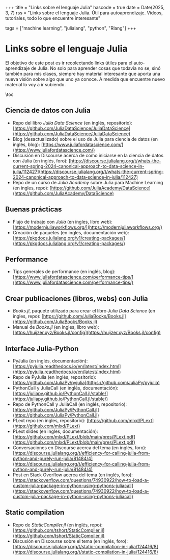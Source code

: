 +++
title = "Links sobre el lenguaje Julia"
hascode = true
date = Date(2025, 3, 7)
rss = "Links sobre el lenguaje Julia. Útil para autoaprendizaje. Videos, tutoriales, todo lo que encuentre interesante"

tags = ["machine learning", "julialang", "python", "Rlang"]
+++

# Links sobre el lenguaje Julia
El objetivo de este post es ir recolectando links útiles para el auto-aprendizaje de Julia. No solo para aprender cosas que todavía no se, sinó también para mis clases, siempre hay material interesante que aporta una nueva visión sobre algo que uno ya conoce. A medida que encuentre nuevo material lo voy a ir subiendo.

\toc


## Ciencia de datos con Julia

* Repo del libro _Julia Data Science_ (en inglés, repositorio): [https://github.com/JuliaDataScience/JuliaDataScience](https://github.com/JuliaDataScience/JuliaDataScience)
* Blog (desactualizado) sobre el uso de Julia para ciencia de datos (en inglés, blog): [https://www.juliafordatascience.com/](https://www.juliafordatascience.com/)
* Discusión en Discourse acerca de como iniciarse en la ciencia de datos con Julia (en inglés, foro): [https://discourse.julialang.org/t/whats-the-current-spring-2024-canonical-approach-to-data-science-in-julia/112427](https://discourse.julialang.org/t/whats-the-current-spring-2024-canonical-approach-to-data-science-in-julia/112427)
* Repo de un curso de _Julia Academy_ sobre Julia para Machine Learning (en ingles, repo): [https://github.com/JuliaAcademy/DataScience](https://github.com/JuliaAcademy/DataScience)

## Buenas prácticas

* Flujo de trabajo con _Julia_ (en ingles, libro web): [https://modernjuliaworkflows.org/](https://modernjuliaworkflows.org/)
* Creación de paquetes (en ingles, documentación web): [https://pkgdocs.julialang.org/v1/creating-packages/](https://pkgdocs.julialang.org/v1/creating-packages/)

## Performance

* Tips generales de performance (en inglés, blog): [https://www.juliafordatascience.com/performance-tips/](https://www.juliafordatascience.com/performance-tips/)

## Crear publicaciones (libros, webs) con Julia

* _Books.jl_, paquete utilizado para crear el libro _Julia Data Science_ (en ingles, repo): [https://github.com/JuliaBooks/Books.jl](https://github.com/JuliaBooks/Books.jl)
* Manual de _Books.jl_ (en ingles, libro web): [https://huijzer.xyz/Books.jl/config](https://huijzer.xyz/Books.jl/config) 

## Interface Julia-Python

* PyJulia (en inglés, documentación): [https://pyjulia.readthedocs.io/en/latest/index.html](https://pyjulia.readthedocs.io/en/latest/index.html)
* Repo de PyJulia (en inglés, repositorio): [https://github.com/JuliaPy/pyjulia](https://github.com/JuliaPy/pyjulia)
* PythonCall y JuliaCall (en inglés, documentación): [https://juliapy.github.io/PythonCall.jl/stable/](https://juliapy.github.io/PythonCall.jl/stable/)
* Repo de PythonCall y JuliaCall (en inglés, repositorio): [https://github.com/JuliaPy/PythonCall.jl](https://github.com/JuliaPy/PythonCall.jl)
* PLext repo (en ingles, repositorio): [https://github.com/mlxd/PLext](https://github.com/mlxd/PLext)
* PLext slides (en ingles, documentación): [https://github.com/mlxd/PLext/blob/main/pres/PLext.pdf](https://github.com/mlxd/PLext/blob/main/pres/PLext.pdf)
* Conversaciones en Discourse acerca del tema (en inglés, foro): [https://discourse.julialang.org/t/efficiency-for-calling-julia-from-python-and-purely-run-julia/81484/4](https://discourse.julialang.org/t/efficiency-for-calling-julia-from-python-and-purely-run-julia/81484/4)
* Post en Stack Overflow acerca del tema (en inglés, foro): [https://stackoverflow.com/questions/74930922/how-to-load-a-custom-julia-package-in-python-using-pythons-juliacall](https://stackoverflow.com/questions/74930922/how-to-load-a-custom-julia-package-in-python-using-pythons-juliacall)

## Static compilation

* Repo de _StaticCompiler.jl_ (en inglés, repo): [https://github.com/tshort/StaticCompiler.jl](https://github.com/tshort/StaticCompiler.jl)
* Discusión en Discourse sobre el tema (en inglés, foro): [https://discourse.julialang.org/t/static-compilation-in-julia/124416/8](https://discourse.julialang.org/t/static-compilation-in-julia/124416/8) 